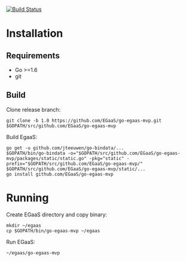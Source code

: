 [![Build Status](https://travis-ci.org/EGaaS/go-egaas-mvp.svg?branch=1.0)](https://travis-ci.org/EGaaS/go-egaas-mvp)

# Installation

## Requirements

* Go >=1.6
* git

## Build

Clone release branch:
```
git clone -b 1.0 https://github.com/EGaaS/go-egaas-mvp.git $GOPATH/src/github.com/EGaaS/go-egaas-mvp
```

Build EgaaS:
```
go get -u github.com/jteeuwen/go-bindata/...
$GOPATH/bin/go-bindata -o="$GOPATH/src/github.com/EGaaS/go-egaas-mvp/packages/static/static.go" -pkg="static" -prefix="$GOPATH/src/github.com/EGaaS/go-egaas-mvp/" $GOPATH/src/github.com/EGaaS/go-egaas-mvp/static/...
go install github.com/EGaaS/go-egaas-mvp
```

# Running

Create EGaaS directory and copy binary:
```
mkdir ~/egaas
cp $GOPATH/bin/go-egaas-mvp ~/egaas
```

Run EGaaS:
```
~/egaas/go-egaas-mvp
```
